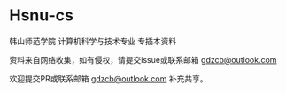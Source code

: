 # Hsnu-cs
韩山师范学院 计算机科学与技术专业 专插本资料



资料来自网络收集，如有侵权，请提交issue或联系邮箱 gdzcb@outlook.com



欢迎提交PR或联系邮箱 gdzcb@outlook.com 补充共享。